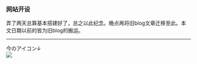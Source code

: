 ### 网站开设
弄了两天总算基本搭建好了，总之以此纪念。晚点再将旧blog文章迁移至此。本文日期以前的皆为旧blog的搬运。  

------

今のアイコン↓  
![](https://ws1.sinaimg.cn/large/97de980agy1fmeelfjnsnj208e080mxq.jpg)
